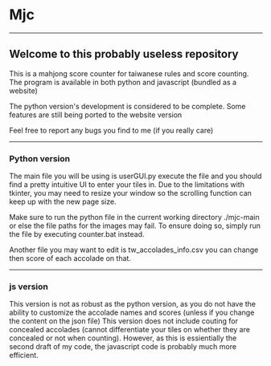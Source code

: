 <h1>Mjc</h1>
<hr>
<h2>Welcome to this probably useless repository</h2>
<p>This is a mahjong score counter for taiwanese rules and score counting. The program is available in both python and javascript (bundled as a website)</p>
<p>The python version's development is considered to be complete. Some features are still being ported to the website version</p>
<p>Feel free to report any bugs you find to me (if you really care)</p>
<hr>
<h3>Python version</h3>
<p>The main file you will be using is userGUI.py execute the file and you should find a pretty intuitive UI to enter your tiles in. Due to the limitations with tkinter, you may need to resize your window so the scrolling function can keep up with the new page size.</p>
<p>Make sure to run the python file in the current working directory ./mjc-main or else the file paths for the images may fail. To ensure doing so, simply run the file by executing counter.bat instead.</p>
<p>Another file you may want to edit is tw_accolades_info.csv you can change then score of each accolade on that.</p>
<hr>
<h3>js version</h3>
<p>This version is not as robust as the python version, as you do not have the ability to customize the accolade names and scores (unless if you change the content on the json file) This version does not include couting for concealed accolades (cannot differentiate your tiles on whether they are concealed or not when counting). However, as this is essientially the second draft of my code, the javascript code is probably much more efficient.</p>
